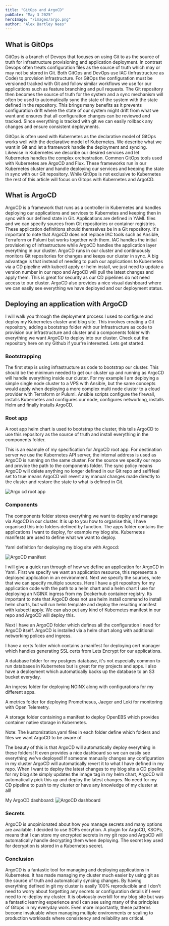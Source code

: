 ```yaml
---
title: "GitOps and ArgoCD"
pubDate: "May 3 2025"
heroImage: "/images/argo.png"
author: "Alex Bartley Nees"
---
```


## What is GitOps

GitOps is a branch of Devops that focuses on using Git to as the source of truth for infrastructure provisioning and application deployment. In contrast Devops often treats configuration files as the source of truth which may or may not be stored in Git. Both GitOps and DevOps use IAC (Infrastructure as Code) to provision infrastructure. For GitOps the configuration must be versioned tracked with Git and follow similar workflows we use for our applications such as feature branching and pull requests. The Git repository then becomes the source of truth for the system and a sync mechanism will often be used to automatically sync the state of the system with the state defined in the repository. This brings many benefits as it prevents configuration drift where the state of our system might drift from what we want and ensures that all configuration changes can be reviewed and tracked. Since everything is tracked with git we can easily rollback any changes and ensure consistent deployments.

GitOps is often used with Kubernetes as the declarative model of GitOps works well with the declarative model of Kubernetes. We describe what we want in Git and let a framework handle the deployment and syncing. Likewise in Kubernetes we describe our desired services and let Kubernetes handles the complex orchestration. Common GitOps tools used with Kubernetes are ArgoCD and Flux. These frameworks run in our Kubernetes cluster and handle deploying our services and keeping the state in sync with our Git repository. While GitOps is not exclusive to Kubernetes the rest of this article will focus on Gitops with Kubernetes and ArgoCD.

## What is ArgoCD

ArgoCD is a framework that runs as a controller in Kubernetes and handles deploying our applications and services to Kubernetes and keeping then in sync with our defined state in Git. Applications are defined in YAML files and we can specify sources from Git repositories or container registries. These application definitions should themselves be in a Git repository. It's important to note that ArgoCD does not replace IAC tools such as Ansible, Terraform or Pulumi but works together with them. IAC handles the initial provisioning of infrastructure while ArgoCD handles the application layer everything in our cluster. ArgoCD runs in our cluster and continuously monitors Git repositories for changes and keeps our cluster in sync. A big advantage is that instead of needing to push our applications to Kubernetes via a CD pipeline with kubectl apply or helm install, we just need to update a version number in our repo and ArgoCD will pull the latest changes and apply them. This is great for security as our CD pipelines do not need access to our cluster. ArgoCD also provides a nice visual dashboard where we can easily see everything we have deployed and our deployment status.

## Deploying an application with ArgoCD

I will walk you through the deployment process I used to configure and deploy my Kubernetes cluster and blog site. This involves creating a Git repository, adding a bootstrap folder with our Infrastructure as code to provision our infrastructure and cluster and a components folder with everything we want ArgoCD to deploy into our cluster. Check out the repository here on my Github if your're interested. Lets get started.

### Bootstrapping

The first step is using infrastructure as code to bootstrap our cluster. This should be the minimum needed to get our cluster up and running as ArgoCD will handle everything inside our cluster. For my example I am deploying a simple single node cluster to a VPS with Ansible, but the same concepts would apply when deploying a more complex multi node cluster to a cloud provider with Terraform or Pulumi. Ansible scripts configure the firewall, installs Kubernetes and configures our node, configures networking, installs Helm and finally installs ArgoCD.

### Root app

A root app helm chart is used to bootstrap the cluster, this tells ArgoCD to use this repository as the source of truth and install everything in the components folder.

This is an example of my specification for ArgoCD root app. For destination server we use the Kubernetes API server,
the internal address is used as ArgoCD is running on the same cluster. For the source we specify our repo and provide the path to the components folder. The sync policy means ArgoCD will delete anything no longer defined in our Git repo and selfHeal set to true means ArgoCD will revert any manual changes made directly to the cluster and restore the state to what is defined in Git.

![Argo cd root app](../../../public/images/Pasted%20image%2020250503123645.png)

### Components

The components folder stores everything we want to deploy and manage via ArgoCD in our cluster. It is up to you how to organise this, I have organised this into folders defined by function. The apps folder contains the applications I want to deploy, for example my blog site. Kubernetes manifests are used to define what we want to deploy.

Yaml definition for deploying my blog site with Argocd:

![ArgoCD manifest](../../../public/images/Pasted%20image%2020250503131523.png)

I will give a quick run through of how we define an application for ArgoCD in Yaml. First we specify we want an application resource, this represents a deployed application in an environment. Next we specify the sources, note that we can specify multiple sources. Here I have a git repository for my application code with the path to a helm chart and a helm chart I use for deploying an NGINX ingress from my Dockerhub container registry. Its important to note that ArgoCD does not use helm install command to install helm charts, but will run helm template and deploy the resulting manifest with kubectl apply. We can also put any kind of Kubernetes manifest in our repo and ArgoCD will deploy this.

Next I have an ArgoCD folder which defines all the configuration I need for ArgoCD itself. ArgoCD is installed via a helm chart along with additional networking polices and ingress.

I have a certs folder which contains a manifest for deploying cert manager which handles generating SSL certs from Lets Encrypt for our applications.

A database folder for my postgres database, it's not especially common to run databases in Kubernetes but is great for my projects and apps. I also have a deployment which automatically backs up the database to an S3 bucket everyday.

An ingress folder for deploying NGINX along with configurations for my different apps.

A metrics folder for deploying Promethesus, Jaeger and Loki for monitoring with Open Telemetry.

A storage folder containing a manifest to deploy OpenEBS which provides container native storage in Kubernetes.

Note: The kustomization.yaml files in each folder define which folders and files we want ArgoCD to be aware of.

The beauty of this is that ArgoCD will automatically deploy everything in these folders! It even provides a nice dashboard so we can easily see everything we've deployed! If someone manually changes any configuration in my cluster ArgoCD will automatically revert it to what I have defined in my repo. When I want to deploy the latest changes to my blog site a CD pipeline for my blog site simply updates the image tag in my helm chart, ArgoCD will automatically pick this up and deploy the latest changes. No need for my CD pipeline to push to my cluster or have any knowledge of my cluster at all!

My ArgoCD dashboard:
![ArgoCD dashboard](../../../public/images/dashboard.png)

### Secrets

ArgoCD is unopinionated about how you manage secrets and many options are available. I decided to use SOPs encrytion. A plugin for ArgoCD, KSOPs, means that I can store my encrypted secrets in my git repo and ArgoCD will automatically handle decrypting them when deploying. The secret key used for decryption is stored in a Kubernetes secret.

### Conclusion

ArgoCD is a fantastic tool for managing and deploying applications in Kubernetes. It has made managing my cluster much easier by using git as the source of truth and automatically syncing changes. By having everything defined in git my cluster is easily 100% reproducible and I don't need to worry about forgetting any secrets or configuration details if I ever need to re-deploy my cluster. It is obviously overkill for my blog site but was a fantastic learning experience and I can see using many of the principles of Gitops in my everyday work. Even more importantly, these patterns become invaluable when managing multiple environments or scaling to production workloads where consistency and reliability are critical.
